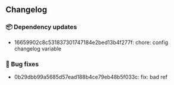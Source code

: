 ## Changelog
### 📦 Dependency updates
* 16659902c8c531837301747184e2bed13b4f277f: chore: config changelog variable

### 🐞 Bug fixes
* 0b29dbb99a5685d57ead188b4ce79eb48b5f033c: fix: bad ref

